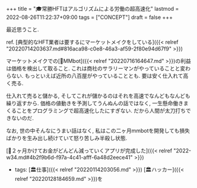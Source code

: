 +++
title = "🎓常勝HFTはアルゴリズムによる労働の超高速化"
lastmod = 2022-08-26T11:22:37+09:00
tags = ["CONCEPT"]
draft = false
+++

最近思うこと.

ref. [典型的なHFT業者は要するにマーケットメイクをしている]({{< relref "20220714203637.md#816aca98-c0e8-46a3-af59-2f80e94d67f9" >}})

マーケットメイクでの[📝MMbot]({{< relref "20220716164647.md" >}})の利益は価格を検出して取ること. これは商社のサラリーマンがやっていることと変わらない. もっといえば近所の八百屋がやっていることとも. 要は安く仕入れて高く売る.

仕入れて売ると儲かる, そしてこれが儲かるのはそれを高速でなんどもなんども繰り返すから. 価格の値動きを予測してうんぬんの話ではなく, 一生懸命働きまくることをプログラミングで超高速化したにすぎない. だから人間が太刀打ちできないのだ.

なお, 世の中そんなにうまい話はなく, 私はこの二ヶ月mmbotを開発しても損失ばかりを生み出し続けていて怒り苦しみ半殺し状態.

[💭２ヶ月かけてお金がどんどん減っていくアプリが完成した]({{< relref "2022-w34.md#4b2f9b6d-f97a-4c41-afff-6a48d2eece41" >}})

-   tags: [🏛仕事]({{< relref "20220114203056.md" >}}) [🏛ハッカー]({{< relref "20220128184659.md" >}})を
